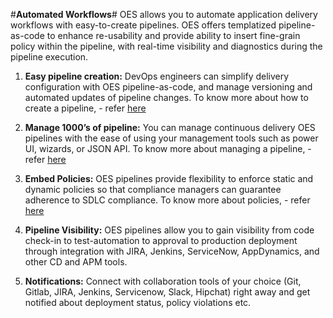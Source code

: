 
#**Automated Workflows**#
OES allows you to automate application delivery workflows with easy-to-create pipelines. OES offers 
templatized pipeline-as-code  to enhance re-usability and provide ability to insert fine-grain policy 
within the pipeline, with real-time visibility and diagnostics during the pipeline execution. 

1. **Easy pipeline creation:** DevOps engineers can simplify delivery configuration with OES pipeline-as-code, 
and manage versioning and automated updates of pipeline changes.
To know more about how to create a pipeline, - refer [here](https://docs.opsmx.com/release-history/previous-releases/isd-4.0/knowledge-base/manage-pipelines/create-a-pipeline)

2. **Manage 1000’s of pipeline:** You can manage continuous delivery OES pipelines with the ease of using your 
management tools such as power UI, wizards, or JSON API.
To know more about managing a pipeline, - refer [here](https://docs.opsmx.com/release-history/previous-releases/isd-4.0/knowledge-base/manage-pipelines)

3. **Embed Policies:** OES pipelines provide flexibility to enforce static and dynamic policies so that compliance 
managers can guarantee adherence to SDLC compliance. 
To know more about policies, - refer [here](https://docs.opsmx.com/release-history/previous-releases/isd-4.0/knowledge-base/manage-pipelines)

4. **Pipeline Visibility:** OES pipelines allow you to gain visibility from code check-in to test-automation to 
approval to production deployment through integration with JIRA, Jenkins, ServiceNow, AppDynamics, 
and other CD and APM tools.

5. **Notifications:** Connect with collaboration tools of your choice (Git, Gitlab, JIRA, Jenkins, Servicenow, Slack, Hipchat) 
right away and get notified about deployment status, policy violations etc.


 

